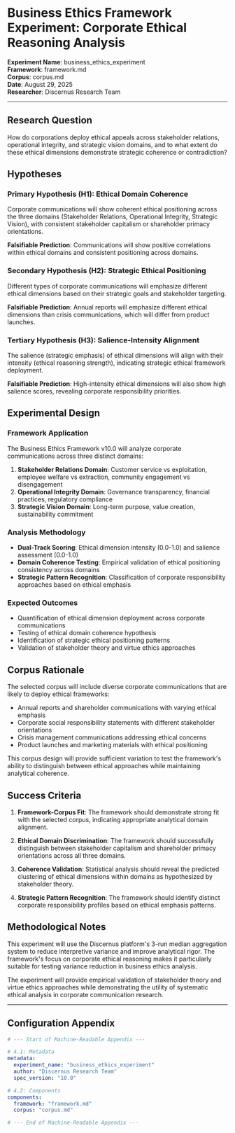 # Business Ethics Framework Experiment: Corporate Ethical Reasoning Analysis

**Experiment Name**: business_ethics_experiment  
**Framework**: framework.md  
**Corpus**: corpus.md  
**Date**: August 29, 2025  
**Researcher**: Discernus Research Team  

---

## Research Question

How do corporations deploy ethical appeals across stakeholder relations, operational integrity, and strategic vision domains, and to what extent do these ethical dimensions demonstrate strategic coherence or contradiction?

## Hypotheses

### Primary Hypothesis (H1): Ethical Domain Coherence
Corporate communications will show coherent ethical positioning across the three domains (Stakeholder Relations, Operational Integrity, Strategic Vision), with consistent stakeholder capitalism or shareholder primacy orientations.

**Falsifiable Prediction**: Communications will show positive correlations within ethical domains and consistent positioning across domains.

### Secondary Hypothesis (H2): Strategic Ethical Positioning
Different types of corporate communications will emphasize different ethical dimensions based on their strategic goals and stakeholder targeting.

**Falsifiable Prediction**: Annual reports will emphasize different ethical dimensions than crisis communications, which will differ from product launches.

### Tertiary Hypothesis (H3): Salience-Intensity Alignment
The salience (strategic emphasis) of ethical dimensions will align with their intensity (ethical reasoning strength), indicating strategic ethical framework deployment.

**Falsifiable Prediction**: High-intensity ethical dimensions will also show high salience scores, revealing corporate responsibility priorities.

## Experimental Design

### Framework Application
The Business Ethics Framework v10.0 will analyze corporate communications across three distinct domains:
1. **Stakeholder Relations Domain**: Customer service vs exploitation, employee welfare vs extraction, community engagement vs disengagement
2. **Operational Integrity Domain**: Governance transparency, financial practices, regulatory compliance
3. **Strategic Vision Domain**: Long-term purpose, value creation, sustainability commitment

### Analysis Methodology
- **Dual-Track Scoring**: Ethical dimension intensity (0.0-1.0) and salience assessment (0.0-1.0)
- **Domain Coherence Testing**: Empirical validation of ethical positioning consistency across domains
- **Strategic Pattern Recognition**: Classification of corporate responsibility approaches based on ethical emphasis

### Expected Outcomes
- Quantification of ethical dimension deployment across corporate communications
- Testing of ethical domain coherence hypothesis
- Identification of strategic ethical positioning patterns
- Validation of stakeholder theory and virtue ethics approaches

## Corpus Rationale

The selected corpus will include diverse corporate communications that are likely to deploy ethical frameworks:
- Annual reports and shareholder communications with varying ethical emphasis
- Corporate social responsibility statements with different stakeholder orientations
- Crisis management communications addressing ethical concerns
- Product launches and marketing materials with ethical positioning

This corpus design will provide sufficient variation to test the framework's ability to distinguish between ethical approaches while maintaining analytical coherence.

## Success Criteria

1. **Framework-Corpus Fit**: The framework should demonstrate strong fit with the selected corpus, indicating appropriate analytical domain alignment.

2. **Ethical Domain Discrimination**: The framework should successfully distinguish between stakeholder capitalism and shareholder primacy orientations across all three domains.

3. **Coherence Validation**: Statistical analysis should reveal the predicted clustering of ethical dimensions within domains as hypothesized by stakeholder theory.

4. **Strategic Pattern Recognition**: The framework should identify distinct corporate responsibility profiles based on ethical emphasis patterns.

## Methodological Notes

This experiment will use the Discernus platform's 3-run median aggregation system to reduce interpretive variance and improve analytical rigor. The framework's focus on corporate ethical reasoning makes it particularly suitable for testing variance reduction in business ethics analysis.

The experiment will provide empirical validation of stakeholder theory and virtue ethics approaches while demonstrating the utility of systematic ethical analysis in corporate communication research.

---

## Configuration Appendix

```yaml
# --- Start of Machine-Readable Appendix ---

# 4.1: Metadata
metadata:
  experiment_name: "business_ethics_experiment"
  author: "Discernus Research Team"
  spec_version: "10.0"

# 4.2: Components
components:
  framework: "framework.md"
  corpus: "corpus.md"

# --- End of Machine-Readable Appendix ---
```

